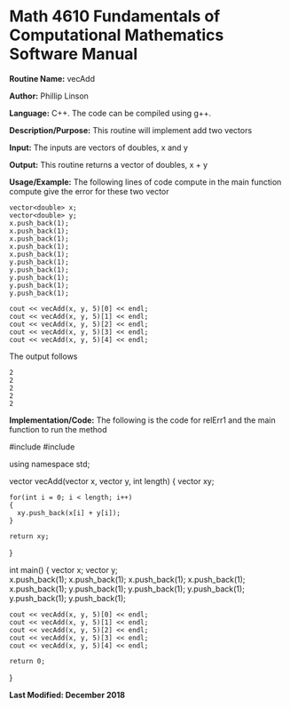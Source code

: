 # Math 4610 Fundamentals of Computational Mathematics Software Manual

**Routine Name:**           vecAdd

**Author:** Phillip Linson

**Language:** C++. The code can be compiled using g++.

**Description/Purpose:** This routine will implement add two vectors

**Input:** The inputs are vectors of doubles, x and y

**Output:** This routine returns a vector of doubles, x + y

**Usage/Example:** The following lines of code compute in the main function compute give the error for these two vector

    vector<double> x;
    vector<double> y;	
    x.push_back(1);
    x.push_back(1);
    x.push_back(1);
    x.push_back(1);
    x.push_back(1);	
    y.push_back(1);
    y.push_back(1);
    y.push_back(1);
    y.push_back(1);
    y.push_back(1);

    cout << vecAdd(x, y, 5)[0] << endl;
    cout << vecAdd(x, y, 5)[1] << endl;
    cout << vecAdd(x, y, 5)[2] << endl;
    cout << vecAdd(x, y, 5)[3] << endl;
    cout << vecAdd(x, y, 5)[4] << endl;
	
The output follows

	2
  	2
  	2
  	2
  	2

**Implementation/Code:** The following is the code for relErr1 and the main function to run the method

  #include <iostream>
  #include <vector>

  using namespace std;

  vector<double> vecAdd(vector<double> x, vector<double> y, int length)
  {
    vector<double> xy;

    for(int i = 0; i < length; i++)
    {
      xy.push_back(x[i] + y[i]);
    }

    return xy;
  }

  int main()
  {
    vector<double> x;
    vector<double> y;	
    x.push_back(1);
    x.push_back(1);
    x.push_back(1);
    x.push_back(1);
    x.push_back(1);	
    y.push_back(1);
    y.push_back(1);
    y.push_back(1);
    y.push_back(1);
    y.push_back(1);

    cout << vecAdd(x, y, 5)[0] << endl;
    cout << vecAdd(x, y, 5)[1] << endl;
    cout << vecAdd(x, y, 5)[2] << endl;
    cout << vecAdd(x, y, 5)[3] << endl;
    cout << vecAdd(x, y, 5)[4] << endl;

    return 0;
  }

**Last Modified: December 2018**
